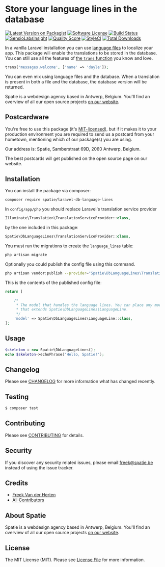 # Store your language lines in the database

[![Latest Version on Packagist](https://img.shields.io/packagist/v/spatie/laravel-db-language-lines.svg?style=flat-square)](https://packagist.org/packages/spatie/laravel-db-language-lines)
[![Software License](https://img.shields.io/badge/license-MIT-brightgreen.svg?style=flat-square)](LICENSE.md)
[![Build Status](https://img.shields.io/travis/spatie/laravel-db-language-lines/master.svg?style=flat-square)](https://travis-ci.org/spatie/laravel-db-language-lines)
[![SensioLabsInsight](https://img.shields.io/sensiolabs/i/5215e908-470a-4351-b39f-7149e8f85b6d.svg?style=flat-square)](https://insight.sensiolabs.com/projects/5215e908-470a-4351-b39f-7149e8f85b6d)
[![Quality Score](https://img.shields.io/scrutinizer/g/spatie/laravel-db-language-lines.svg?style=flat-square)](https://scrutinizer-ci.com/g/spatie/laravel-db-language-lines)
[![StyleCI](https://styleci.io/repos/70038687/shield?branch=master)](https://styleci.io/repos/70038687)
[![Total Downloads](https://img.shields.io/packagist/dt/spatie/laravel-db-language-lines.svg?style=flat-square)](https://packagist.org/packages/spatie/laravel-db-language-lines)

In a vanilla Laravel installation you can use [language files](https://laravel.com/docs/5.3/localization) to localize your app. This package will enable the translations to be stored in the database. You can still use all the features of [the `trans` function](https://laravel.com/docs/5.3/localization#retrieving-language-lines) you know and love.

```php
trans('messages.welcome', ['name' => 'dayle']);
``` 

You can even mix using language files and the database. When a translation is present in both a file and the database, the database version will be returned.

Spatie is a webdesign agency based in Antwerp, Belgium. You'll find an overview of all our open source projects [on our website](https://spatie.be/opensource).

## Postcardware

You're free to use this package (it's [MIT-licensed](LICENSE.md)), but if it makes it to your production environment you are required to send us a postcard from your hometown, mentioning which of our package(s) you are using.

Our address is: Spatie, Samberstraat 69D, 2060 Antwerp, Belgium.

The best postcards will get published on the open source page on our website.

## Installation

You can install the package via composer:

``` bash
composer require spatie/laravel-db-language-lines
```

In `config/app/php` you should replace Laravel's translation service provider

```php
Illuminate\Translation\TranslationServiceProvider::class,
``` 

by the one included in this package:

```php
Spatie\DbLanguageLines\TranslationServiceProvider::class,
```

You must run the migrations to create the `language_lines` table:

```bash
php artisan migrate
```

Optionally you could publish the config file using this command.

```bash
php artisan vendor:publish --provider="Spatie\DbLanguageLines\TranslationServiceProvide" --tag="config"
```

This is the contents of the published config file:

```php
return [

    /*
     * The model that handles the language lines. You can place any model here
     * that extends Spatie\DbLanguageLines\LanguageLine.
     */
    'model' => Spatie\DbLanguageLines\LanguageLine::class,
];
```

## Usage

``` php
$skeleton = new Spatie\DbLanguageLines();
echo $skeleton->echoPhrase('Hello, Spatie!');
```

## Changelog

Please see [CHANGELOG](CHANGELOG.md) for more information what has changed recently.

## Testing

``` bash
$ composer test
```

## Contributing

Please see [CONTRIBUTING](CONTRIBUTING.md) for details.

## Security

If you discover any security related issues, please email freek@spatie.be instead of using the issue tracker.

## Credits

- [Freek Van der Herten](https://github.com/freekmurze)
- [All Contributors](../../contributors)

## About Spatie
Spatie is a webdesign agency based in Antwerp, Belgium. You'll find an overview of all our open source projects [on our website](https://spatie.be/opensource).

## License

The MIT License (MIT). Please see [License File](LICENSE.md) for more information.
